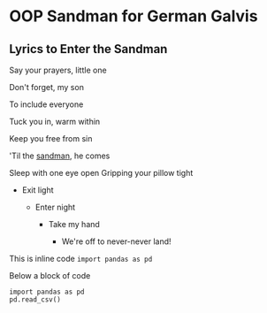 # OOP Sandman for German Galvis
## Lyrics to Enter the Sandman

Say your prayers, little one

Don't forget, my son

To include everyone

Tuck you in, warm within

Keep you free from sin

'Til the [sandman](https://www.youtube.com/watch?v=CD-E-LDc384), he comes

Sleep with one eye open
Gripping your pillow tight

- Exit light

    - Enter night

        - Take my hand

            - We're off to never-never land!

This is inline code `import pandas as pd`

Below a block of code

```
import pandas as pd
pd.read_csv()
```



